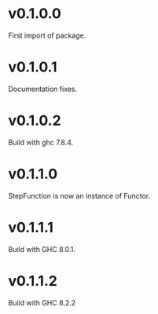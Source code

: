 # v0.1.0.0
First import of package.
# v0.1.0.1
Documentation fixes.
# v0.1.0.2
Build with ghc 7.8.4.
# v0.1.1.0
StepFunction is now an instance of Functor.
# v0.1.1.1
Build with GHC 8.0.1.
# v0.1.1.2
Build with GHC 8.2.2
